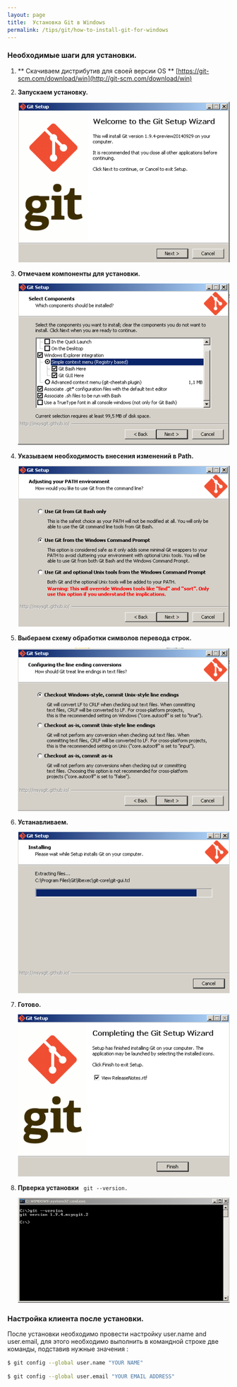 ```yaml
---
layout: page
title:  Установка Git в Windows
permalink: /tips/git/how-to-install-git-for-windows
---
```


### Необходимые шаги для установки.

1. ** Скачиваем дистрибутив для своей версии OS ** [https://git-scm.com/download/win](http://git-scm.com/download/win)

2. **Запускаем установку.**
   
    ![install git for windows start step 1](/assets/img/git-for-windows/git-windows-start-1.png)
3. **Отмечаем компоненты для установки.**
    
    ![install git for windows step 2](/assets/img/git-for-windows/git-windows-step-2.png)
4. **Указываем необходимость внесения изменений в Path.**
    
    ![install git for windows step 3](/assets/img/git-for-windows/git-windows-step-3.png)
5. **Выбераем схему обработки символов перевода строк.**
    
    ![install git for windows step 4](/assets/img/git-for-windows/git-windows-step-4.png)
6. **Устанавливаем.**
   
   ![install git for windows step 5](/assets/img/git-for-windows/git-windows-step-5.png)
7. **Готово.**
    
    ![install git for windows step 6](/assets/img/git-for-windows/git-windows-finish-6.png)
8. **Прверка установки** ` git --version.`
    
    ![install git for windows step 7](/assets/img/git-for-windows/git-windows-check-version-7.png)

### Настройка клиента после установки.

После установки необходимо провести настройку user.name and user.email, для этого необходимо выполнить в командной строке две команды, подставив нужные значения :

```bash
$ git config --global user.name "YOUR NAME"
```
```bash 
$ git config --global user.email "YOUR EMAIL ADDRESS"
```
